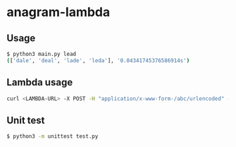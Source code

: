 # anagram-lambda

## Usage
```bash
$ python3 main.py lead
(['dale', 'deal', 'lade', 'leda'], '0.04341745376586914s')
```

## Lambda usage
```bash
curl <LAMBDA-URL> -X POST -H "application/x-www-form-/abc/urlencoded" -d '{"word":"cat"}'
```

## Unit test
```bash
$ python3 -m unittest test.py
```
